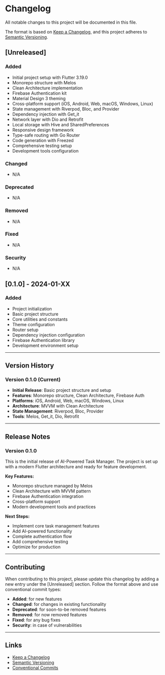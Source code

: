 # Changelog

All notable changes to this project will be documented in this file.

The format is based on [Keep a Changelog](https://keepachangelog.com/en/1.0.0/),
and this project adheres to [Semantic Versioning](https://semver.org/spec/v2.0.0.html).

## [Unreleased]

### Added
- Initial project setup with Flutter 3.19.0
- Monorepo structure with Melos
- Clean Architecture implementation
- Firebase Authentication kit
- Material Design 3 theming
- Cross-platform support (iOS, Android, Web, macOS, Windows, Linux)
- State management with Riverpod, Bloc, and Provider
- Dependency injection with Get_it
- Network layer with Dio and Retrofit
- Local storage with Hive and SharedPreferences
- Responsive design framework
- Type-safe routing with Go Router
- Code generation with Freezed
- Comprehensive testing setup
- Development tools configuration

### Changed
- N/A

### Deprecated
- N/A

### Removed
- N/A

### Fixed
- N/A

### Security
- N/A

## [0.1.0] - 2024-01-XX

### Added
- Project initialization
- Basic project structure
- Core utilities and constants
- Theme configuration
- Router setup
- Dependency injection configuration
- Firebase Authentication library
- Development environment setup

---

## Version History

### Version 0.1.0 (Current)
- **Initial Release**: Basic project structure and setup
- **Features**: Monorepo structure, Clean Architecture, Firebase Auth
- **Platforms**: iOS, Android, Web, macOS, Windows, Linux
- **Architecture**: MVVM with Clean Architecture
- **State Management**: Riverpod, Bloc, Provider
- **Tools**: Melos, Get_it, Dio, Retrofit

---

## Release Notes

### Version 0.1.0
This is the initial release of AI-Powered Task Manager. The project is set up with a modern Flutter architecture and ready for feature development.

**Key Features:**
- Monorepo structure managed by Melos
- Clean Architecture with MVVM pattern
- Firebase Authentication integration
- Cross-platform support
- Modern development tools and practices

**Next Steps:**
- Implement core task management features
- Add AI-powered functionality
- Complete authentication flow
- Add comprehensive testing
- Optimize for production

---

## Contributing

When contributing to this project, please update this changelog by adding a new entry under the [Unreleased] section. Follow the format above and use conventional commit types:

- **Added**: for new features
- **Changed**: for changes in existing functionality
- **Deprecated**: for soon-to-be removed features
- **Removed**: for now removed features
- **Fixed**: for any bug fixes
- **Security**: in case of vulnerabilities

---

## Links

- [Keep a Changelog](https://keepachangelog.com/en/1.0.0/)
- [Semantic Versioning](https://semver.org/spec/v2.0.0.html)
- [Conventional Commits](https://www.conventionalcommits.org/) 